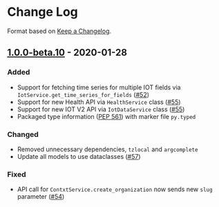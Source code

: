 # Change Log
Format based on [Keep a Changelog](https://keepachangelog.com/en/1.0.0/).

## [1.0.0-beta.10](https://github.com/ndustrialio/contxt-sdk-python/releases/tag/v1.0.0-beta.10) - 2020-01-28

### Added
* Support for fetching time series for multiple IOT fields via `IotService.get_time_series_for_fields` ([#52](https://github.com/ndustrialio/contxt-sdk-python/pull/52))
* Support for new Health API via `HealthService` class ([#55](https://github.com/ndustrialio/contxt-sdk-python/pull/55))
* Support for new IOT V2 API via `IotDataService` class ([#55](https://github.com/ndustrialio/contxt-sdk-python/pull/58))
* Packaged type information ([PEP 561](https://www.python.org/dev/peps/pep-0561/)) with marker file `py.typed`

### Changed
* Removed unnecessary dependencies, `tzlocal` and `argcomplete`
* Update all models to use dataclasses ([#57](https://github.com/ndustrialio/contxt-sdk-python/pull/57))

### Fixed
* API call for `ContxtService.create_organization` now sends new `slug` parameter ([#54](https://github.com/ndustrialio/contxt-sdk-python/pull/54))
